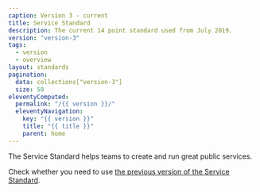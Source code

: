 ```yaml
---
caption: Version 3 - current
title: Service Standard
description: The current 14 point standard used from July 2019.
version: "version-3"
tags:
  - version
  - overview
layout: standards
pagination:
  data: collections["version-3"]
  size: 50
eleventyComputed:
  permalink: "/{{ version }}/"
  eleventyNavigation:
    key: "{{ version }}"
    title: "{{ title }}"
    parent: home
---
```


The Service Standard helps teams to create and run great public services.

Check whether you need to use [the previous version of the Service Standard](/version-2/).

